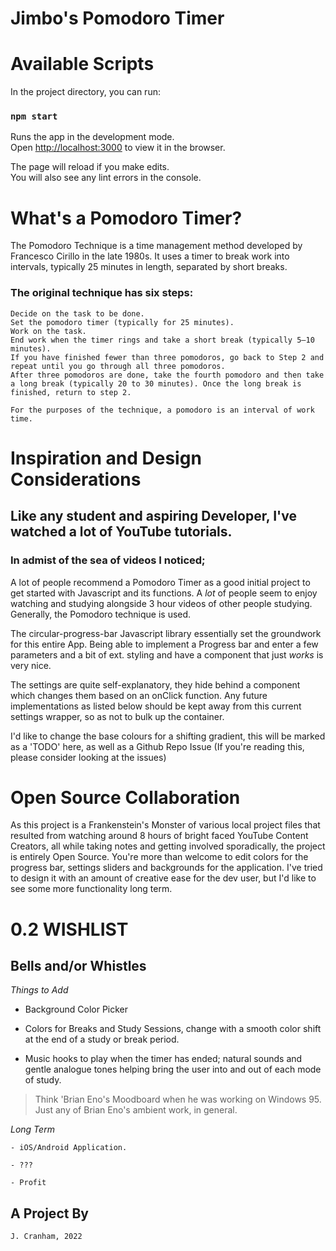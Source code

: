 Jimbo's Pomodoro Timer
======

Available Scripts
======
In the project directory, you can run:

### `npm start`

Runs the app in the development mode.\
Open [http://localhost:3000](http://localhost:3000) to view it in the browser.

The page will reload if you make edits.\
You will also see any lint errors in the console.

What's a Pomodoro Timer?
======

The Pomodoro Technique is a time management method developed by Francesco Cirillo in the late 1980s.
It uses a timer to break work into intervals, typically 25 minutes in length, separated by short breaks.

### The original technique has six steps:

    Decide on the task to be done.
    Set the pomodoro timer (typically for 25 minutes).
    Work on the task.
    End work when the timer rings and take a short break (typically 5–10 minutes).
    If you have finished fewer than three pomodoros, go back to Step 2 and repeat until you go through all three pomodoros.
    After three pomodoros are done, take the fourth pomodoro and then take a long break (typically 20 to 30 minutes). Once the long break is finished, return to step 2.

    For the purposes of the technique, a pomodoro is an interval of work time.



Inspiration and Design Considerations
======

## Like any student and aspiring Developer, I've watched a lot of YouTube tutorials. 
### In admist of the sea of videos I noticed;

 A lot of people recommend a Pomodoro Timer as a good initial project to get started with Javascript and its functions. 
 A *lot* of people seem to enjoy watching and studying alongside 3 hour videos of other people studying. Generally, the Pomodoro technique is used.

The circular-progress-bar Javascript library essentially set the groundwork for this entire App. Being able to implement a Progress bar and enter a few parameters and a bit of ext. styling and have a component that just *works* is very nice.

The settings are quite self-explanatory, they hide behind a component which changes them based on an onClick function. Any future implementations as listed below should be kept away from this current settings wrapper, so as not to bulk up the container. 

I'd like to change the base colours for a shifting gradient, this will be marked as a 'TODO' here, as well as a Github Repo Issue (If you're reading this, please consider looking at the issues)

# Open Source Collaboration

As this project is a Frankenstein's Monster of various local project files that resulted from watching around 8 hours of bright faced YouTube Content Creators, all while taking notes
and getting involved sporadically, the project is entirely Open Source. You're more than welcome to edit colors for the progress bar, settings sliders and backgrounds for the application. I've tried to design it with an amount of creative ease for the dev user, but I'd like to see some more functionality long term.

0.2 WISHLIST
====== 

Bells and/or Whistles 
------
*Things to Add*
  
- Background Color Picker 

- Colors for Breaks and Study Sessions, change with a smooth color shift at the end of a study or break period.
    
- Music hooks to play when the timer has ended; natural sounds and gentle analogue tones helping bring the user into and out of each mode of study. 
>Think 'Brian Eno's Moodboard when he was working on Windows 95. Just any of Brian Eno's ambient work, in general. 

*Long Term*
    
    - iOS/Android Application. 
    
    - ??? 
    
    - Profit

## A Project By
    J. Cranham, 2022
